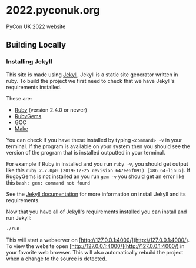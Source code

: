 # 2022.pyconuk.org
PyCon UK 2022 website

## Building Locally
### Installing Jekyll

This site is made using [Jekyll](https://jekyllrb.com).
Jekyll is a static site generator written in ruby.
To build the project we first need to check that we have Jekyll's requirements installed.

These are:

* [Ruby](https://www.ruby-lang.org/en/downloads/) (version 2.4.0 or newer)
* [RubyGems](https://rubygems.org/pages/download)
* [GCC](https://gcc.gnu.org/install/)
* [Make](https://www.gnu.org/software/make/)

You can check if you have these installed by typing `<command> -v` in your terminal.
If the program is available on your system then you should see the version of the program that is installed outputted in your terminal.

For example if Ruby in installed and you run `ruby -v`, you should get output like this `ruby 2.7.0p0 (2019-12-25 revision 647ee6f091) [x86_64-linux]`.
If RugbyGems is not installed an you run `gem -v` you should get an error like this `bash: gem: command not found`

See the [Jekyll documentation](https://jekyllrb.com/docs/installation/) for more information on install Jekyll and its requirements.

Now that you have all of Jekyll's requirements installed you can install and run Jekyll:

```bash
./run
```

This will start a webserver on [http://127.0.0.1:4000/](http://127.0.0.1:4000/).
To view the website open [http://127.0.0.1:4000/](http://127.0.0.1:4000/) in your favorite web browser.
This will also automatically rebuild the project when a change to the source is detected.


